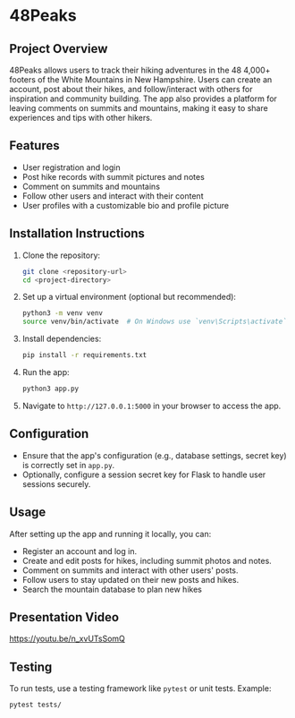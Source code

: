 # 48Peaks

## Project Overview

48Peaks allows users to track their hiking adventures in the 48 4,000+ footers of the White Mountains in New Hampshire. Users can create an account, post about their hikes, and follow/interact with others for inspiration and community building. The app also provides a platform for leaving comments on summits and mountains, making it easy to share experiences and tips with other hikers.

## Features
- User registration and login
- Post hike records with summit pictures and notes
- Comment on summits and mountains
- Follow other users and interact with their content
- User profiles with a customizable bio and profile picture

## Installation Instructions

1. Clone the repository:

    ```bash
    git clone <repository-url>
    cd <project-directory>
    ```

2. Set up a virtual environment (optional but recommended):

    ```bash
    python3 -m venv venv
    source venv/bin/activate  # On Windows use `venv\Scripts\activate`
    ```

3. Install dependencies:

    ```bash
    pip install -r requirements.txt
    ```

4. Run the app:

    ```bash
    python3 app.py
    ```

5. Navigate to `http://127.0.0.1:5000` in your browser to access the app.

## Configuration

- Ensure that the app's configuration (e.g., database settings, secret key) is correctly set in `app.py`.
- Optionally, configure a session secret key for Flask to handle user sessions securely.

## Usage

After setting up the app and running it locally, you can:
- Register an account and log in.
- Create and edit posts for hikes, including summit photos and notes.
- Comment on summits and interact with other users' posts.
- Follow users to stay updated on their new posts and hikes.
- Search the mountain database to plan new hikes

## Presentation Video

https://youtu.be/n_xvUTsSomQ

## Testing

To run tests, use a testing framework like `pytest` or unit tests. Example:

```bash
pytest tests/

